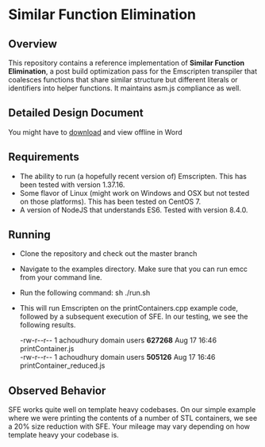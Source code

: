 # Similar Function Elimination

## Overview
This repository contains a reference implementation of **Similar Function Elimination**, a post build optimization
pass for the Emscripten transpiler that coalesces functions that share similar structure but different literals or identifiers into
helper functions. It maintains asm.js compliance as well.

## Detailed Design Document
You might have to [download](https://github.com/achoudhury85/Similar-Function-Elimination/blob/master/Similar%20Function%20Elimination.docx) and view offline in Word

## Requirements
* The ability to run (a hopefully recent version of) Emscripten. This has been tested with version 1.37.16.
* Some flavor of Linux (might work on Windows and OSX but not tested on those platforms). This has been tested on CentOS 7.
* A version of NodeJS that understands ES6. Tested with version 8.4.0.

## Running
* Clone the repository and check out the master branch
* Navigate to the examples directory. Make sure that you can run emcc from your command line.
* Run the following command:
    sh ./run.sh
* This will run Emscripten on the printContainers.cpp example code, followed by a subsequent execution of SFE. In our testing, we see the following results.

    -rw-r--r-- 1 achoudhury domain users **627268** Aug 17 16:46 printContainer.js  
    -rw-r--r-- 1 achoudhury domain users **505126** Aug 17 16:46 printContainer_reduced.js

## Observed Behavior
SFE works quite well on template heavy codebases. On our simple example where we were printing the contents of a number
of STL containers, we see a 20% size reduction with SFE. Your mileage may vary depending on how template heavy your codebase is.